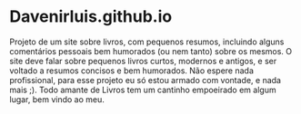 # Davenirluis.github.io
Projeto de um site sobre livros, com pequenos resumos, incluindo alguns comentários pessoais bem humorados (ou nem tanto) sobre os mesmos.
O site deve falar sobre pequenos livros curtos, modernos e antigos, e ser voltado a resumos concisos e bem humorados. Não espere nada profissional, para esse projeto eu só estou armado com vontade, e nada mais ;).
Todo amante de Livros tem um cantinho empoeirado em algum lugar, bem vindo ao meu.